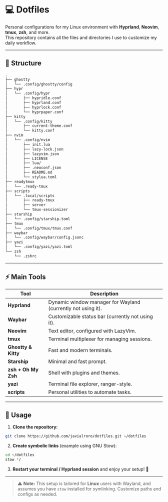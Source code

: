 
# 💻 Dotfiles

Personal configurations for my Linux environment with **Hyprland**, **Neovim**, **tmux**, **zsh**, and more.  
This repository contains all the files and directories I use to customize my daily workflow.  

---

## 📂 Structure

```bash
.
├── ghostty
│   └── .config/ghostty/config
├── hypr
│   └── .config/hypr
│       ├── hypridle.conf
│       ├── hyprland.conf
│       ├── hyprlock.conf
│       └── hyprpaper.conf
├── kitty
│   └── .config/kitty
│       ├── current-theme.conf
│       └── kitty.conf
├── nvim
│   └── .config/nvim
│       ├── init.lua
│       ├── lazy-lock.json
│       ├── lazyvim.json
│       ├── LICENSE
│       ├── lua/
│       ├── .neoconf.json
│       ├── README.md
│       └── stylua.toml
├── readytmux
│   └── .ready-tmux
├── scripts
│   └── .local/scripts
│       ├── ready-tmux
│       ├── server
│       └── tmux-sessionizer
├── starship
│   └── .config/starship.toml
├── tmux
│   └── .config/tmux/tmux.conf
├── waybar
│   └── .config/waybar/config.jsonc
├── yazi
│   └── .config/yazi/yazi.toml
└── zsh
    └── .zshrc
````

---

## ⚡ Main Tools

| Tool                | Description                                   |
| ------------------- | --------------------------------------------- |
| **Hyprland**        | Dynamic window manager for Wayland (currently not using it).           |
| **Waybar**          | Customizable status bar (currently not using it).                      |
| **Neovim**          | Text editor, configured with LazyVim. |
| **tmux**            | Terminal multiplexer for managing sessions.   |
| **Ghostty & Kitty** | Fast and modern terminals.                    |
| **Starship**        | Minimal and fast prompt.                      |
| **zsh + Oh My Zsh** | Shell with plugins and themes.                |
| **yazi**            | Terminal file explorer, ranger-style.         |
| **scripts**         | Personal utilities to automate tasks.         |

---

## 🚀 Usage

1. **Clone the repository:**

```bash
git clone https://github.com/javialroro/dotfiles.git ~/dotfiles
```

2. **Create symbolic links** (example using GNU Stow):

```bash
cd ~/dotfiles
stow */
```

3. **Restart your terminal / Hyprland session** and enjoy your setup! 🎉

---

> ⚠️ **Note:** This setup is tailored for **Linux** users with Wayland, and assumes you have `stow` installed for symlinking.
> Customize paths and configs as needed.
